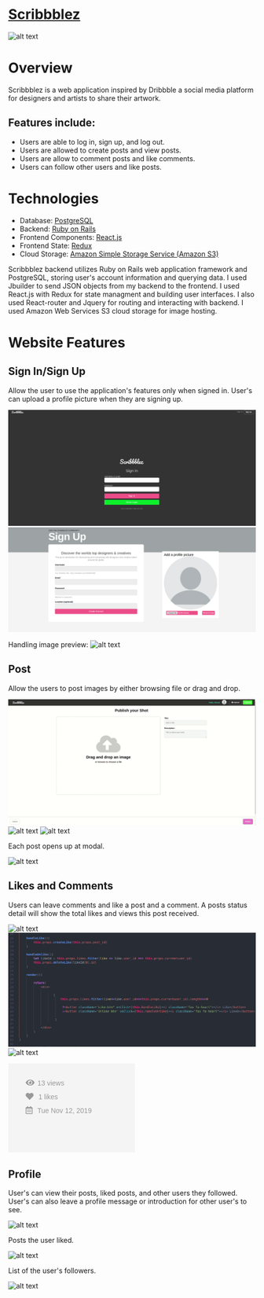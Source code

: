 # [Scribbblez](https://scribbblez.herokuapp.com/#/)
![alt text](https://app-ecommerce-seeds.s3-us-west-1.amazonaws.com/landing.png)
# Overview
Scribbblez is a web application inspired by Dribbble a social media platform for designers and artists to share their artwork.

## Features include:
- Users are able to log in, sign up, and log out.
- Users are allowed to create posts and view posts.
- Users are allow to comment posts and like comments.
- Users can follow other users and like posts.

# Technologies
- Database: [PostgreSQL](https://www.postgresql.org/)
- Backend: [Ruby on Rails](https://rubyonrails.org/)
- Frontend Components: [React.js](https://reactjs.org/)
- Frontend State: [Redux](https://redux.js.org/)
- Cloud Storage: [Amazon Simple Storage Service (Amazon S3)](https://aws.amazon.com/s3/)

Scribbblez backend utilizes Ruby on Rails web application framework and PostgreSQL, storing user's account information and querying data. I used Jbuilder to send JSON objects from my backend to the frontend. I used React.js with Redux for state managment and building user interfaces. I also used React-router and Jquery for routing and interacting with backend. I used Amazon Web Services S3 cloud storage for image hosting.

# Website Features
## Sign In/Sign Up
Allow the user to use the application's features only when signed in. User's can upload a profile picture when they are signing up.

![alt text](https://github.com/LamVu1/Sribbble-Clone-App/blob/master/app/assets/images/Signin.png)
![alt text](https://github.com/LamVu1/Sribbble-Clone-App/blob/master/app/assets/images/Signup.png)

Handling image preview:
![alt text](https://app-ecommerce-seeds.s3-us-west-1.amazonaws.com/imagepreview.png)


## Post
Allow the users to post images by either browsing file or drag and drop.

![alt text](https://github.com/LamVu1/Sribbble-Clone-App/blob/master/app/assets/images/Posting.gif)
![alt text](https://app-ecommerce-seeds.s3-us-west-1.amazonaws.com/handleDrop.png)
![alt text](https://app-ecommerce-seeds.s3-us-west-1.amazonaws.com/postexample.png)

Each post opens up at modal.

![alt text](https://app-ecommerce-seeds.s3-us-west-1.amazonaws.com/modal.png)

## Likes and Comments
Users can leave comments and like a post and a comment.
A posts status detail will show the total likes and views this post received.

![alt text](https://app-ecommerce-seeds.s3-us-west-1.amazonaws.com/liked.png)
![alt text](https://github.com/LamVu1/Sribbble-Clone-App/blob/master/app/assets/images/likesnippet.png)
![alt text](https://app-ecommerce-seeds.s3-us-west-1.amazonaws.com/comments.png)

![alt text](https://github.com/LamVu1/Sribbble-Clone-App/blob/master/app/assets/images/status.png)

## Profile
User's can view their posts, liked posts, and other users they followed. User's can also leave a profile message or introduction for other user's to see.

![alt text](https://app-ecommerce-seeds.s3-us-west-1.amazonaws.com/profile.png)

Posts the user liked.

![alt text](https://app-ecommerce-seeds.s3-us-west-1.amazonaws.com/likedposts.png)

List of the user's followers.

![alt text](https://app-ecommerce-seeds.s3-us-west-1.amazonaws.com/followers.png)
